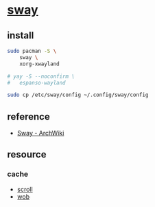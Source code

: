 # [sway](https://swaywm.org/)

## install

```sh
sudo pacman -S \
	sway \
	xorg-xwayland
```

```sh
# yay -S --noconfirm \
# 	espanso-wayland
```

```sh
sudo cp /etc/sway/config ~/.config/sway/config
```

## reference

- [Sway - ArchWiki](https://wiki.archlinux.org/title/Sway)

## resource

### cache

- [scroll](https://github.com/dawsers/scroll)
- [wob](https://github.com/francma/wob)
